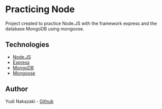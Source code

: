 # Practicing Node

Project created to practice Node.JS with the framework express and the database MongoDB using mongoose.
## Technologies

- [Node.JS](https://nodejs.org/en/about/)
- [Express](http://expressjs.com/)
- [MongoDB](https://www.mongodb.com/)
- [Mongoose](https://mongoosejs.com/docs/guide.html)

## Author

Yudi Nakazaki - [Github](https://github.com/yudinakazaki)